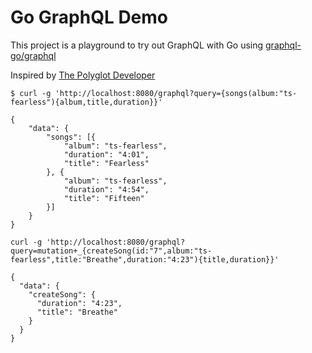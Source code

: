 # Go GraphQL Demo

This project is a playground to try out GraphQL with Go using [graphql-go/graphql](https://github.com/graphql-go/graphql)

Inspired by [The Polyglot Developer](https://www.thepolyglotdeveloper.com/2018/05/getting-started-graphql-golang/)


```
$ curl -g 'http://localhost:8080/graphql?query={songs(album:"ts-fearless"){album,title,duration}}'

{
    "data": {
        "songs": [{
            "album": "ts-fearless",
            "duration": "4:01",
            "title": "Fearless"
        }, {
            "album": "ts-fearless",
            "duration": "4:54",
            "title": "Fifteen"
        }]
    }
}
```

```
curl -g 'http://localhost:8080/graphql?query=mutation+_{createSong(id:"7",album:"ts-fearless",title:"Breathe",duration:"4:23"){title,duration}}'

{
  "data": {
    "createSong": {
      "duration": "4:23",
      "title": "Breathe"
    }
  }
}
```